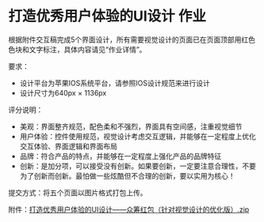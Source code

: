 # 打造优秀用户体验的UI设计 作业

根据附件交互稿完成5个界面设计，所有需要视觉设计的页面已在页面顶部用红色色块和文字标注，具体内容请见“作业详情”。

要求：
- 设计平台为苹果IOS系统平台，请参照IOS设计规范来进行设计
- 设计尺寸为640px × 1136px

评分说明：
- 美观：界面整齐规范，配色柔和不强烈，界面具有空间感，注重视觉细节
- 用户体验：控件使用规范，视觉设计考虑交互逻辑，并能够在一定程度上优化交互体验、界面逻辑和界面布局
- 品牌：符合产品的特点，并能够在一定程度上强化产品的品牌特征
- 创新：是加分项，可以接受没有创新。如果要创新，一定要注意合理性，不要为了创新而创新。最怕做一些炫酷但不合理的创新，要以实用为核心！

提交方式：将五个页面以图片格式打包上传。

附件：[打造优秀用户体验的UI设计——众筹红包（针对视觉设计的优化版）.zip](../打造优秀用户体验的UI设计——众筹红包（针对视觉设计的优化版）.zip)